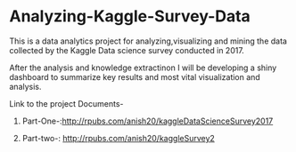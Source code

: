 # Analyzing-Kaggle-Survey-Data
This is a data analytics project for analyzing,visualizing and mining the data collected by the Kaggle Data science survey conducted in 2017.

After the analysis and knowledge extractinon I will be developing a shiny dashboard to summarize key results and most vital visualization and analysis.

Link to the project Documents-
1) Part-One-:http://rpubs.com/anish20/kaggleDataScienceSurvey2017


2) Part-two-: http://rpubs.com/anish20/kaggleSurvey2
